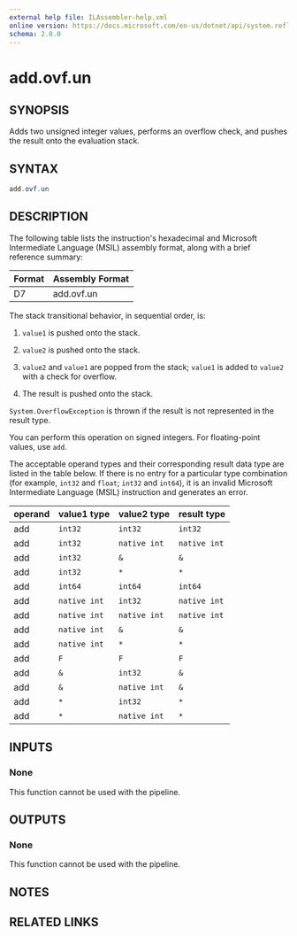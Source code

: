 ```yaml
---
external help file: ILAssembler-help.xml
online version: https://docs.microsoft.com/en-us/dotnet/api/system.reflection.emit.opcodes.add_ovf_un
schema: 2.0.0
---
```


# add.ovf.un

## SYNOPSIS

Adds two unsigned integer values, performs an overflow check, and pushes the result onto the evaluation stack.

## SYNTAX

```powershell
add.ovf.un
```

## DESCRIPTION

The following table lists the instruction's hexadecimal and Microsoft Intermediate Language (MSIL) assembly format, along with a brief reference summary:

| Format | Assembly Format |
| ------ | --------------- |
| D7     | add.ovf.un      |

 The stack transitional behavior, in sequential order, is:

1.  `value1` is pushed onto the stack.

2.  `value2` is pushed onto the stack.

3.  `value2` and `value1` are popped from the stack; `value1` is added to `value2` with a check for overflow.

4.  The result is pushed onto the stack.

 `System.OverflowException` is thrown if the result is not represented in the result type.

 You can perform this operation on signed integers. For floating-point values, use `add`.

 The acceptable operand types and their corresponding result data type are listed in the table below. If there is no entry for a particular type combination (for example, `int32` and `float`; `int32` and `int64`), it is an invalid Microsoft Intermediate Language (MSIL) instruction and generates an error.

| operand | value1 type  | value2 type  | result type  |
| ------- | ------------ | ------------ | ------------ |
| add     | `int32`      | `int32`      | `int32`      |
| add     | `int32`      | `native int` | `native int` |
| add     | `int32`      | `&`          | `&`          |
| add     | `int32`      | `*`          | `*`          |
| add     | `int64`      | `int64`      | `int64`      |
| add     | `native int` | `int32`      | `native int` |
| add     | `native int` | `native int` | `native int` |
| add     | `native int` | `&`          | `&`          |
| add     | `native int` | `*`          | `*`          |
| add     | `F`          | `F`          | `F`          |
| add     | `&`          | `int32`      | `&`          |
| add     | `&`          | `native int` | `&`          |
| add     | `*`          | `int32`      | `*`          |
| add     | `*`          | `native int` | `*`          |

## INPUTS

### None

This function cannot be used with the pipeline.

## OUTPUTS

### None

This function cannot be used with the pipeline.

## NOTES

## RELATED LINKS
